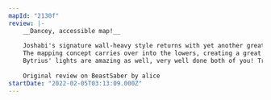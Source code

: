 ```yaml
---
mapId: "2130f"
review: |-
    __Dancey, accessible map!__
    
    Joshabi's signature wall-heavy style returns with yet another great collab with Bytrius! Every hit flows naturally into each other, with smooth walls that guide you to a grooving time. I really enjoyed how the chorus is mapped in particular, with a very cool 1-2 pattern!
    The mapping concept carries over into the lowers, creating a great mapset for all skill levels! Don't be afraid to try the lowers, they're great if you're looking for a more dancey experience 💖
    Bytrius' lights are amazing as well, very well done both of you! Truly an award winning mapper collab"
    
    Original review on BeastSaber by alice
startDate: "2022-02-05T03:13:09.000Z"
---
```


